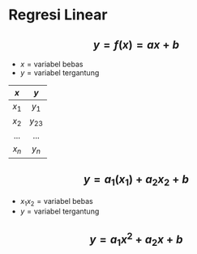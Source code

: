 # Regresi Linear

## $$y=f(x)=ax+b$$

- $x=\text{variabel bebas}$
- $y=\text{variabel tergantung}$

|$x$|$y$|
|:---:|:---:|
|$x_1$|$y_1$|
|$x_2$|$y_23$|
|...|...|
|$x_n$|$y_n$|

## $$y=a_1(x_1)+a_2x_2+b$$

- $x_1x_2=\text{variabel bebas}$
- $y=\text{variabel tergantung}$

## $$y=a_1x^2+a_2x+b$$
